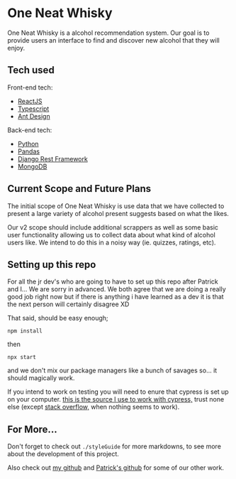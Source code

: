 # One Neat Whisky

One Neat Whisky is a alcohol recommendation system. Our goal is to provide users an interface to find and discover new alcohol that they will enjoy.

## Tech used

Front-end tech:
- [ReactJS](https://reactjs.org)
- [Typescript](https://www.typescriptlang.org)
- [Ant Design](https://ant.design)

Back-end tech:
- [Python](https://www.python.org)
- [Pandas](https://pandas.pydata.org)
- [Django Rest Framework](https://www.django-rest-framework.org)
- [MongoDB](https://www.mongodb.com/1)

## Current Scope and Future Plans

The initial scope of One Neat Whisky is use data that we have collected to present a large variety of alcohol present suggests based on what the likes.

Our v2 scope should include additional scrappers as well as some basic user functionality allowing us to collect data about what kind of alcohol users like. We intend to do this in a noisy way (ie. quizzes, ratings, etc).

## Setting up this repo

For all the jr dev's who are going to have to set up this repo after Patrick and I... We are sorry in advanced. We both agree that we are doing a really good job right now but if there is anything i have learned as a dev it is that the next person will certainly disagree XD

That said, should be easy enough;

```
npm install
```

then 

```
npx start
```

and we don't mix our package managers like a bunch of savages so... it should magically work.

If you intend to work on testing you will need to enure that cypress is set up on your computer. [this is the source I use to work with cypress,](https://www.cypress.io/) trust none else (except [stack overflow,](https://stackoverflow.com) when nothing seems to work).

## For More...

Don't forget to check out `./styleGuide` for more markdowns, to see more about the development of this project. 

Also check out [my github](https://github.com/winstonsummers) and [Patrick's github](https://github.com/Patrick-Hubbell) for some of our other work.

